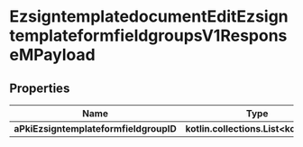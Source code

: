 
# EzsigntemplatedocumentEditEzsigntemplateformfieldgroupsV1ResponseMPayload

## Properties
| Name | Type | Description | Notes |
| ------------ | ------------- | ------------- | ------------- |
| **aPkiEzsigntemplateformfieldgroupID** | **kotlin.collections.List&lt;kotlin.Int&gt;** |  |  |



